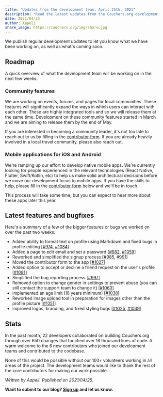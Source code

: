 ```yaml
---
title: "Updates from the development team: April 25th, 2021"
description: "Read the latest updates from the Couchers.org development team."
date: 2021/04/25
author: Aapeli
share_image: https://couchers.org/img/share.jpg
---
```


We publish regular development updates to let you know what we have been working on, as well as what's coming soon.

## Roadmap

A quick overview of what the development team will be working on in the next few weeks.

### Community features

We are working on events, forums, and pages for local communities. These features will significantly expand the ways in which users can interact with each other. These are highly integrated tools and so we will release them at the same time. Development on these community features started in March and we are aiming to release them by the end of May.

If you are interested in becoming a community leader, it's not too late to reach out to us by filling in the [contributor form](https://app.couchers.org/contribute). If you are already heavily involved in a local travel community, please also reach out.

### Mobile applications for iOS and Android

We're ramping up our effort to develop native mobile apps. We're currently looking for people experienced in the relevant technologies (React Native, Flutter, Swift/Kotlin, etc) to help us make solid architectural decisions before we move our development focus to mobile apps. If you have the skills to help, please fill in the [contributor form](https://app.couchers.org/contribute) below and we'll be in touch.

This process will take some time, but you can expect to hear more about these apps later this year.

## Latest features and bugfixes

Here's a summary of a few of the bigger features or bugs we worked on over the past two weeks:

* Added ability to format text on profile using Markdown and fixed bugs in profile editing [[#974](https://github.com/Couchers-org/couchers/pull/974), [#1084](https://github.com/Couchers-org/couchers/pull/1084)]
* Added a page to edit email and set a password [[#982](https://github.com/Couchers-org/couchers/pull/982), [#1059](https://github.com/Couchers-org/couchers/pull/1059)]
* Reworked and simplified the signup process [[#985](https://github.com/Couchers-org/couchers/pull/985), [#991](https://github.com/Couchers-org/couchers/pull/991)]
* Moved the contributor form to the app [[#1027](https://github.com/Couchers-org/couchers/pull/1027)]
* Added option to accept or decline a friend request on the user's profile [[#1091](https://github.com/Couchers-org/couchers/pull/1091)]
* Simplified the bug reporting process [[#997](https://github.com/Couchers-org/couchers/pull/997)]
* Removed option to change gender in settings to prevent abuse (you can still contact the support team to change it) [[#1063](https://github.com/Couchers-org/couchers/pull/1063)]
* Implemented an age limit (18 years minimum) [[#1038](https://github.com/Couchers-org/couchers/pull/1038)]
* Reworked image upload tool in preparation for images other than the profile picture [[#1051](https://github.com/Couchers-org/couchers/pull/1051)]
* Improved logos, branding, and fixed styling bugs [[#1025](https://github.com/Couchers-org/couchers/pull/1025), [#1039](https://github.com/Couchers-org/couchers/pull/1025)]

## Stats

In the past month, 22 developers collaborated on building Couchers.org through over 650 changes that touched over 16 thousand lines of code. A warm welcome to the 6 new contributors who joined our development teams and contributed to the codebase.

None of this would be possible without our 100+ volunteers working in all areas of the project. The development teams would like to thank the rest of the core contributors for making our work possible.


*Written by Aapeli. Published on 2021/04/25.*

**Want to submit to our blog? [Sign up](/volunteer) and let us know.**
